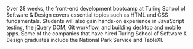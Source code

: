Over 28 weeks, the front-end development bootcamp at Turing School of Software
& Design covers essential topics such as HTML and CSS fundamentals. Students
will also gain hands-on experience in JavaScript testing, the jQuery DOM, Git
workflow, and building desktop and mobile apps. Some of the companies that
have hired Turing School of Software & Design graduates include the National
Park Service and TableXI.

